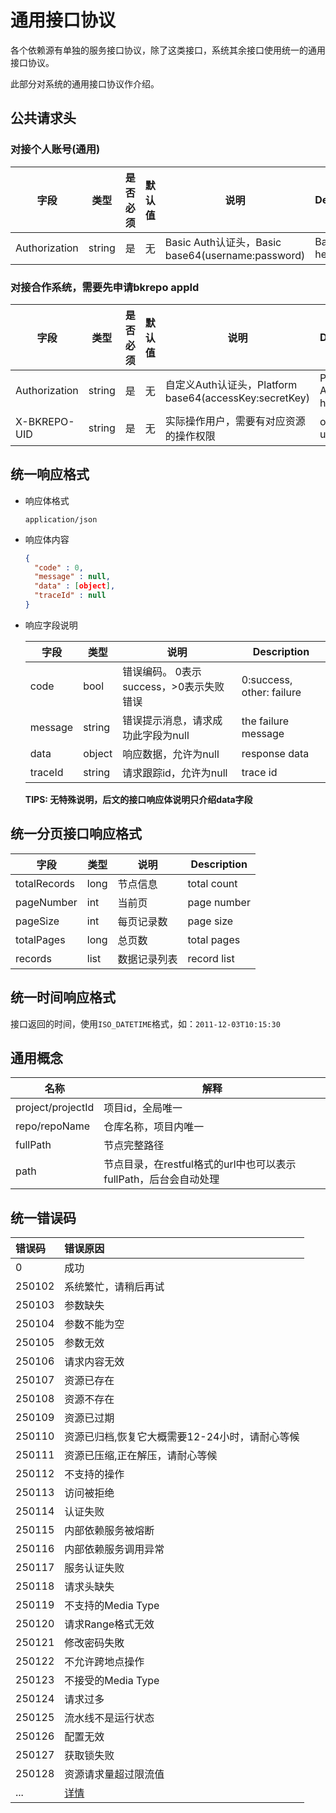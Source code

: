 # 通用接口协议

各个依赖源有单独的服务接口协议，除了这类接口，系统其余接口使用统一的通用接口协议。

此部分对系统的通用接口协议作介绍。

## 公共请求头

### 对接个人账号(通用)
|字段|类型|是否必须|默认值|说明|Description|
|---|---|---|---|---|---|
|Authorization|string|是|无|Basic Auth认证头，Basic base64(username:password)|Basic Auth header|

### 对接合作系统，需要先申请bkrepo appId
|字段|类型|是否必须|默认值|说明|Description|
|---|---|---|---|---|---|
|Authorization|string|是|无|自定义Auth认证头，Platform base64(accessKey:secretKey)|Platform Auth header|
|X-BKREPO-UID|string|是|无|实际操作用户，需要有对应资源的操作权限|operate user|

## 统一响应格式

- 响应体格式

  `application/json`

- 响应体内容

  ```json
  {
    "code" : 0,
    "message" : null,
    "data" : [object],
    "traceId" : null
  }
  ```

- 响应字段说明

  |字段|类型|说明|Description|
  |---|---|---|---|
  |code|bool|错误编码。 0表示success，>0表示失败错误|0:success, other: failure|
  |message|string|错误提示消息，请求成功此字段为null|the failure message|
  |data|object|响应数据，允许为null|response data|
  |traceId|string|请求跟踪id，允许为null|trace id|

  **TIPS: 无特殊说明，后文的接口响应体说明只介绍data字段**

## 统一分页接口响应格式

|字段|类型|说明|Description|
|---|---|---|---|
|totalRecords|long|节点信息|total count|
|pageNumber|int|当前页|page number|
|pageSize|int|每页记录数|page size|
|totalPages|long|总页数|total pages|
|records|list|数据记录列表|record list|

## 统一时间响应格式

接口返回的时间，使用`ISO_DATETIME`格式，如：`2011-12-03T10:15:30`

## 通用概念

|名称|解释|
|---|---|
|project/projectId|项目id，全局唯一|
|repo/repoName|仓库名称，项目内唯一|
|fullPath|节点完整路径|
|path|节点目录，在restful格式的url中也可以表示fullPath，后台会自动处理|

## 统一错误码


| 错误码   | 错误原因                                       |
| :------- | :------------------------------------------------------- |
| 0        | 成功                                                    |
| 250102   | 系统繁忙，请稍后再试                                    |
| 250103   | 参数缺失                                                |
| 250104   | 参数不能为空                                            |
| 250105   | 参数无效                                                |
| 250106   | 请求内容无效                                            |
| 250107   | 资源已存在                                              |
| 250108   | 资源不存在                                              |
| 250109   | 资源已过期                                              |
| 250110   | 资源已归档,恢复它大概需要12-24小时，请耐心等候          |
| 250111   | 资源已压缩,正在解压，请耐心等候                        |
| 250112   | 不支持的操作                                            |
| 250113   | 访问被拒绝                                              |
| 250114   | 认证失败                                                |
| 250115   | 内部依赖服务被熔断                                      |
| 250116   | 内部依赖服务调用异常                                    |
| 250117   | 服务认证失败                                            |
| 250118   | 请求头缺失                                              |
| 250119   | 不支持的Media Type                                      |
| 250120   | 请求Range格式无效                                       |
| 250121   | 修改密码失敗                                            |
| 250122   | 不允许跨地点操作                                        |
| 250123   | 不接受的Media Type                                      |
| 250124   | 请求过多                                                |
| 250125   | 流水线不是运行状态                                      |
| 250126   | 配置无效                                                |
| 250127   | 获取锁失败                                              |
| 250128   | 资源请求量超过限流值                                    |
|...| [详情](common/error-code.md)              |

